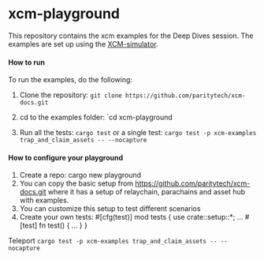 # xcm-playground
This repository contains the xcm examples for the Deep Dives session. 
The examples are set up using the [XCM-simulator](https://github.com/paritytech/polkadot/tree/master/xcm/xcm-simulator).

#### How to run
To run the examples, do the following:
1. Clone the repository:
`git clone https://github.com/paritytech/xcm-docs.git`

2. cd to the examples folder:
`cd xcm-playground

3. Run all the tests: 
`cargo test`
or a single test:
`cargo test -p xcm-examples trap_and_claim_assets -- --nocapture`


#### How to configure your playground
1. Create a repo: cargo new playground
2. You can copy the basic setup from https://github.com/paritytech/xcm-docs.git where it has a setup of relaychain, parachains and asset hub with examples.
3. You can customize this setup to test different scenarios
4. Create your own tests:
    #[cfg(test)]
    mod tests {
        use crate::setup::*;
        ... 
        #[test]
        fn test() {
            ...
        }
    }

Teleport
`cargo test -p xcm-examples trap_and_claim_assets -- --nocapture`



